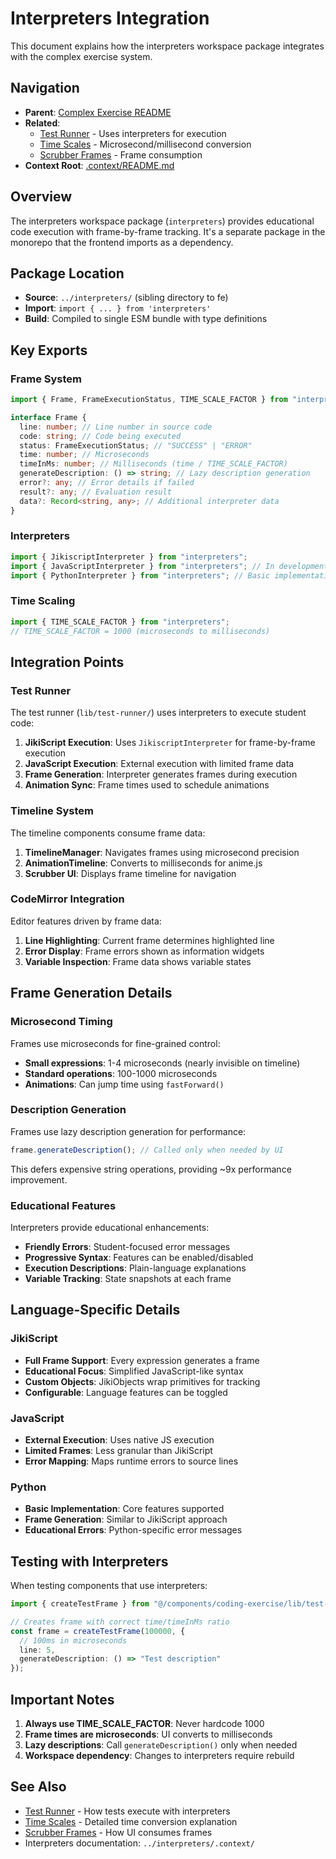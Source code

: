 # Interpreters Integration

This document explains how the interpreters workspace package integrates with the complex exercise system.

## Navigation

- **Parent**: [Complex Exercise README](./README.md)
- **Related**:
  - [Test Runner](./test-runner.md) - Uses interpreters for execution
  - [Time Scales](./time-scales.md) - Microsecond/millisecond conversion
  - [Scrubber Frames](./scrubber-frames.md) - Frame consumption
- **Context Root**: [.context/README.md](../README.md)

## Overview

The interpreters workspace package (`interpreters`) provides educational code execution with frame-by-frame tracking. It's a separate package in the monorepo that the frontend imports as a dependency.

## Package Location

- **Source**: `../interpreters/` (sibling directory to fe)
- **Import**: `import { ... } from 'interpreters'`
- **Build**: Compiled to single ESM bundle with type definitions

## Key Exports

### Frame System

```typescript
import { Frame, FrameExecutionStatus, TIME_SCALE_FACTOR } from "interpreters";

interface Frame {
  line: number; // Line number in source code
  code: string; // Code being executed
  status: FrameExecutionStatus; // "SUCCESS" | "ERROR"
  time: number; // Microseconds
  timeInMs: number; // Milliseconds (time / TIME_SCALE_FACTOR)
  generateDescription: () => string; // Lazy description generation
  error?: any; // Error details if failed
  result?: any; // Evaluation result
  data?: Record<string, any>; // Additional interpreter data
}
```

### Interpreters

```typescript
import { JikiscriptInterpreter } from "interpreters";
import { JavaScriptInterpreter } from "interpreters"; // In development
import { PythonInterpreter } from "interpreters"; // Basic implementation
```

### Time Scaling

```typescript
import { TIME_SCALE_FACTOR } from "interpreters";
// TIME_SCALE_FACTOR = 1000 (microseconds to milliseconds)
```

## Integration Points

### Test Runner

The test runner (`lib/test-runner/`) uses interpreters to execute student code:

1. **JikiScript Execution**: Uses `JikiscriptInterpreter` for frame-by-frame execution
2. **JavaScript Execution**: External execution with limited frame data
3. **Frame Generation**: Interpreter generates frames during execution
4. **Animation Sync**: Frame times used to schedule animations

### Timeline System

The timeline components consume frame data:

1. **TimelineManager**: Navigates frames using microsecond precision
2. **AnimationTimeline**: Converts to milliseconds for anime.js
3. **Scrubber UI**: Displays frame timeline for navigation

### CodeMirror Integration

Editor features driven by frame data:

1. **Line Highlighting**: Current frame determines highlighted line
2. **Error Display**: Frame errors shown as information widgets
3. **Variable Inspection**: Frame data shows variable states

## Frame Generation Details

### Microsecond Timing

Frames use microseconds for fine-grained control:

- **Small expressions**: 1-4 microseconds (nearly invisible on timeline)
- **Standard operations**: 100-1000 microseconds
- **Animations**: Can jump time using `fastForward()`

### Description Generation

Frames use lazy description generation for performance:

```typescript
frame.generateDescription(); // Called only when needed by UI
```

This defers expensive string operations, providing ~9x performance improvement.

### Educational Features

Interpreters provide educational enhancements:

- **Friendly Errors**: Student-focused error messages
- **Progressive Syntax**: Features can be enabled/disabled
- **Execution Descriptions**: Plain-language explanations
- **Variable Tracking**: State snapshots at each frame

## Language-Specific Details

### JikiScript

- **Full Frame Support**: Every expression generates a frame
- **Educational Focus**: Simplified JavaScript-like syntax
- **Custom Objects**: JikiObjects wrap primitives for tracking
- **Configurable**: Language features can be toggled

### JavaScript

- **External Execution**: Uses native JS execution
- **Limited Frames**: Less granular than JikiScript
- **Error Mapping**: Maps runtime errors to source lines

### Python

- **Basic Implementation**: Core features supported
- **Frame Generation**: Similar to JikiScript approach
- **Educational Errors**: Python-specific error messages

## Testing with Interpreters

When testing components that use interpreters:

```typescript
import { createTestFrame } from "@/components/coding-exercise/lib/test-utils/createTestFrame";

// Creates frame with correct time/timeInMs ratio
const frame = createTestFrame(100000, {
  // 100ms in microseconds
  line: 5,
  generateDescription: () => "Test description"
});
```

## Important Notes

1. **Always use TIME_SCALE_FACTOR**: Never hardcode 1000
2. **Frame times are microseconds**: UI converts to milliseconds
3. **Lazy descriptions**: Call `generateDescription()` only when needed
4. **Workspace dependency**: Changes to interpreters require rebuild

## See Also

- [Test Runner](./test-runner.md) - How tests execute with interpreters
- [Time Scales](./time-scales.md) - Detailed time conversion explanation
- [Scrubber Frames](./scrubber-frames.md) - How UI consumes frames
- Interpreters documentation: `../interpreters/.context/`

